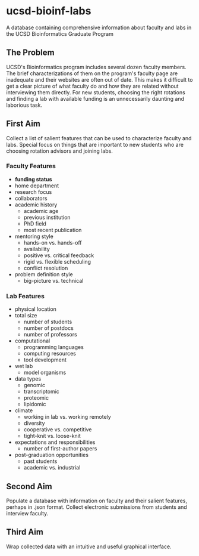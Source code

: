# ucsd-bioinf-labs
A database containing comprehensive information about faculty and labs in the UCSD Bioinformatics Graduate Program

## The Problem
UCSD's Bioinformatics program includes several dozen faculty members. The brief characterizations of them on the program's faculty page are inadequate and their websites are often out of date. This makes it difficult to get a clear picture of what faculty do and how they are related without interviewing them directly. For new students, choosing the right rotations and finding a lab with available funding is an unnecessarily daunting and laborious task.

## First Aim
Collect a list of salient features that can be used to characterize faculty and labs. Special focus on things that are important to new students who are choosing rotation advisors and joining labs.

### Faculty Features
- **funding status**
- home department
- research focus
- collaborators
- academic history
  - academic age
  - previous institution
  - PhD field
  - most recent publication
- mentoring style
  - hands-on vs. hands-off
  - availability
  - positive vs. critical feedback
  - rigid vs. flexible scheduling
  - conflict resolution
- problem definition style
  - big-picture vs. technical

### Lab Features
- physical location
- total size
  - number of students
  - number of postdocs
  - number of professors
- computational
  - programming languages
  - computing resources
  - tool development
- wet lab
  - model organisms
- data types
  - genomic
  - transcriptomic
  - proteomic
  - lipidomic
- climate
  - working in lab vs. working remotely
  - diversity
  - cooperative vs. competitive
  - tight-knit vs. loose-knit
- expectations and responsibilities
  - number of first-author papers
- post-graduation opportunities
  - past students
  - academic vs. industrial

## Second Aim
Populate a database with information on faculty and their salient features, perhaps in .json format. Collect electronic submissions from students and interview faculty.

## Third Aim
Wrap collected data with an intuitive and useful graphical interface.
